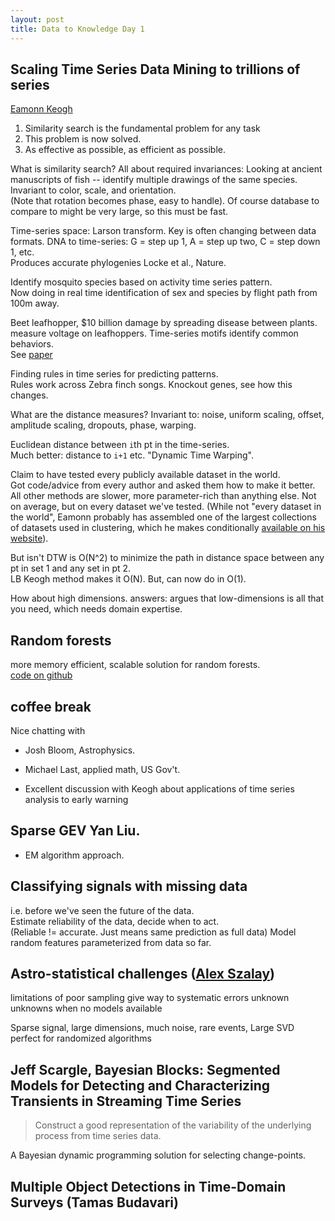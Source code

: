 ```yaml
---
layout: post
title: Data to Knowledge Day 1
---
```





Scaling Time Series Data Mining to trillions of series
--------------------

[Eamonn Keogh](http://www.cs.ucr.edu/~eamonn/)

1. Similarity search is the fundamental problem for any task
2. This problem is now solved.
3. As effective as possible, as efficient as possible.

What is similarity search?  All about required invariances:
Looking at ancient manuscripts of fish -- identify multiple drawings of the same species.  Invariant to color, scale, and orientation.  
(Note that rotation becomes phase, easy to handle).
Of course database to compare to might be very large, so this must be fast.  

Time-series space: Larson transform.  Key is often changing between data formats.
DNA to time-series: G = step up 1, A = step up two, C = step down 1, etc.  
Produces accurate phylogenies Locke et al., Nature.  

Identify mosquito species based on activity time series pattern.  
Now doing in real time identification of sex and species by flight path from 100m away.

Beet leafhopper, $10 billion damage by spreading disease between plants.  
measure voltage on leafhoppers.  Time-series motifs identify common behaviors.  
See [paper](http://www.cs.ucr.edu/~eamonn/SDM_insects.pdf)

Finding rules in time series for predicting patterns.  
Rules work across Zebra finch songs.  Knockout genes, see how this changes.  

What are the distance measures?
Invariant to: noise, uniform scaling, offset, amplitude scaling, dropouts, phase, warping.  

Euclidean distance between `i`th pt in the time-series.  
Much better: distance to `i+1` etc.  "Dynamic Time Warping".  

Claim to have tested every publicly available dataset in the world.  
Got code/advice from every author and asked them how to make it better.  
All other methods are slower, more parameter-rich than anything else.  Not on average, but on every dataset we've tested.
(While not "every dataset in the world", Eamonn probably has assembled one of the largest collections of datasets used in clustering,
which he makes conditionally [available on his website](http://www.cs.ucr.edu/~eamonn/time_series_data/)).  


But isn't DTW is O(N^2) to minimize the path in distance space between any pt in set 1 and any set in pt 2.  
LB Keogh method makes it O(N).  But, can now do in O(1).  

How about high dimensions.  answers: argues that low-dimensions is all that you need, which needs domain expertise.  


Random forests
-------

more memory efficient, scalable solution for random forests.  
[code on github](github.com/deads/bigrf)



coffee break
------
Nice chatting with 

* Josh Bloom, Astrophysics.
* Michael Last, applied math, US Gov't.

* Excellent discussion with Keogh about applications of time series analysis to early warning 


Sparse GEV Yan Liu.  
-------------
* EM algorithm approach.


Classifying signals with missing data
---------

i.e. before we've seen the future of the data.  
Estimate reliability of the data, decide when to act.  
(Reliable != accurate.  Just means same prediction as full data)
Model random features parameterized from data so far.  



Astro-statistical challenges ([Alex Szalay](http://www.sdss.jhu.edu/~szalay/))
----------------------------

limitations of poor sampling give way to systematic errors
unknown unknowns when no models available

Sparse signal, large dimensions, much noise, rare events, 
Large SVD perfect for randomized algorithms

Jeff Scargle, Bayesian Blocks: Segmented Models for Detecting and Characterizing Transients in Streaming Time Series
----
> Construct a good representation of the variability of the underlying process from time series data.

A Bayesian dynamic programming solution for selecting change-points.

Multiple Object Detections in Time-Domain Surveys (Tamas Budavari)
----





